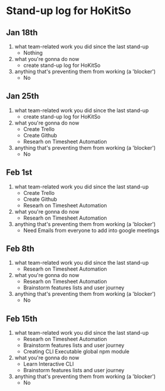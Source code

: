 # Stand-up log for HoKitSo

## Jan 18th
1. what team-related work you did since the last stand-up
    - Nothing
2. what you're gonna do now
    - create stand-up log for HoKitSo
3. anything that's preventing them from working (a 'blocker')
    - No

## Jan 25th
1. what team-related work you did since the last stand-up
    - create stand-up log for HoKitSo
2. what you're gonna do now
    - Create Trello
    - Create Github
    - Researh on Timesheet Automation
3. anything that's preventing them from working (a 'blocker')
    - No

## Feb 1st
1. what team-related work you did since the last stand-up
    - Create Trello
    - Create Github
    - Researh on Timesheet Automation
2. what you're gonna do now
    - Researh on Timesheet Automation
3. anything that's preventing them from working (a 'blocker')
    - Need Emails from everyone to add into google meetings

## Feb 8th
1. what team-related work you did since the last stand-up
    - Researh on Timesheet Automation
2. what you're gonna do now
    - Researh on Timesheet Automation
    - Brainstorm features lists and user journey
3. anything that's preventing them from working (a 'blocker')
    - No

## Feb 15th
1. what team-related work you did since the last stand-up
    - Researh on Timesheet Automation
    - Brainstorm features lists and user journey
    - Creating CLI Executable global npm module
2. what you're gonna do now
    - Learn Interactive CLI
    - Brainstorm features lists and user journey
3. anything that's preventing them from working (a 'blocker')
    - No